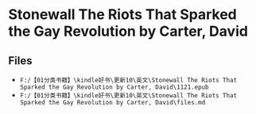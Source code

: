 # Stonewall The Riots That Sparked the Gay Revolution by Carter, David

## Files

- `F:/【01分类书籍】\kindle好书\更新10\英文\Stonewall The Riots That Sparked the Gay Revolution by Carter, David\1121.epub`
- `F:/【01分类书籍】\kindle好书\更新10\英文\Stonewall The Riots That Sparked the Gay Revolution by Carter, David\files.md`

